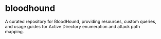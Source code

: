 # bloodhound
A curated repository for BloodHound, providing resources, custom queries, and usage guides for Active Directory enumeration and attack path mapping.
